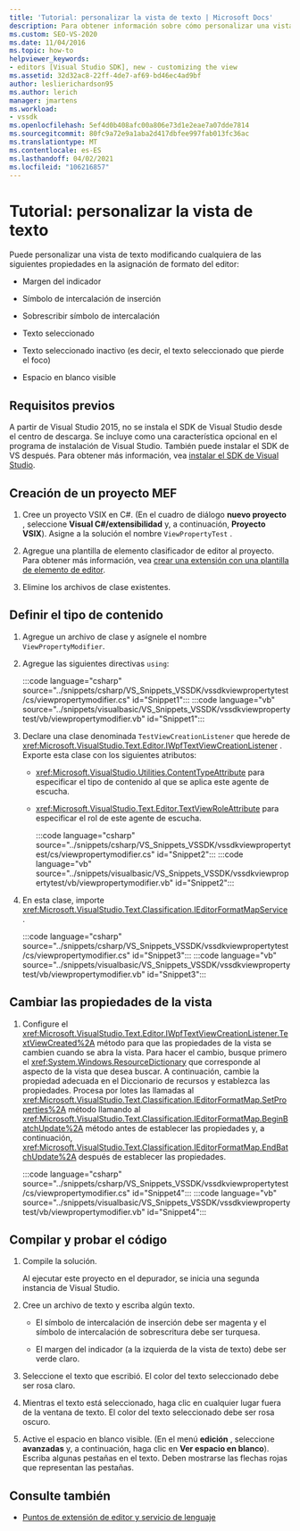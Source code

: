 ```yaml
---
title: 'Tutorial: personalizar la vista de texto | Microsoft Docs'
description: Para obtener información sobre cómo personalizar una vista de texto, modifique cualquiera de las distintas propiedades de la asignación de formato de editor mediante este tutorial.
ms.custom: SEO-VS-2020
ms.date: 11/04/2016
ms.topic: how-to
helpviewer_keywords:
- editors [Visual Studio SDK], new - customizing the view
ms.assetid: 32d32ac8-22ff-4de7-af69-bd46ec4ad9bf
author: leslierichardson95
ms.author: lerich
manager: jmartens
ms.workload:
- vssdk
ms.openlocfilehash: 5ef4d0b408afc00a806e73d1e2eae7a07dde7814
ms.sourcegitcommit: 80fc9a72e9a1aba2d417dbfee997fab013fc36ac
ms.translationtype: MT
ms.contentlocale: es-ES
ms.lasthandoff: 04/02/2021
ms.locfileid: "106216857"
---
```

# <a name="walkthrough-customize-the-text-view"></a>Tutorial: personalizar la vista de texto
Puede personalizar una vista de texto modificando cualquiera de las siguientes propiedades en la asignación de formato del editor:

- Margen del indicador

- Símbolo de intercalación de inserción

- Sobrescribir símbolo de intercalación

- Texto seleccionado

- Texto seleccionado inactivo (es decir, el texto seleccionado que pierde el foco)

- Espacio en blanco visible

## <a name="prerequisites"></a>Requisitos previos
 A partir de Visual Studio 2015, no se instala el SDK de Visual Studio desde el centro de descarga. Se incluye como una característica opcional en el programa de instalación de Visual Studio. También puede instalar el SDK de VS después. Para obtener más información, vea [instalar el SDK de Visual Studio](../extensibility/installing-the-visual-studio-sdk.md).

## <a name="create-a-mef-project"></a>Creación de un proyecto MEF

1. Cree un proyecto VSIX en C#. (En el cuadro de diálogo **nuevo proyecto** , seleccione **Visual C#/extensibilidad** y, a continuación, **Proyecto VSIX**). Asigne a la solución el nombre `ViewPropertyTest` .

2. Agregue una plantilla de elemento clasificador de editor al proyecto. Para obtener más información, vea [crear una extensión con una plantilla de elemento de editor](../extensibility/creating-an-extension-with-an-editor-item-template.md).

3. Elimine los archivos de clase existentes.

## <a name="define-the-content-type"></a>Definir el tipo de contenido

1. Agregue un archivo de clase y asígnele el nombre `ViewPropertyModifier`.

2. Agregue las siguientes directivas `using`:

    :::code language="csharp" source="../snippets/csharp/VS_Snippets_VSSDK/vssdkviewpropertytest/cs/viewpropertymodifier.cs" id="Snippet1":::
    :::code language="vb" source="../snippets/visualbasic/VS_Snippets_VSSDK/vssdkviewpropertytest/vb/viewpropertymodifier.vb" id="Snippet1":::

3. Declare una clase denominada `TestViewCreationListener` que herede de <xref:Microsoft.VisualStudio.Text.Editor.IWpfTextViewCreationListener> . Exporte esta clase con los siguientes atributos:

   - <xref:Microsoft.VisualStudio.Utilities.ContentTypeAttribute> para especificar el tipo de contenido al que se aplica este agente de escucha.

   - <xref:Microsoft.VisualStudio.Text.Editor.TextViewRoleAttribute> para especificar el rol de este agente de escucha.

     :::code language="csharp" source="../snippets/csharp/VS_Snippets_VSSDK/vssdkviewpropertytest/cs/viewpropertymodifier.cs" id="Snippet2":::
     :::code language="vb" source="../snippets/visualbasic/VS_Snippets_VSSDK/vssdkviewpropertytest/vb/viewpropertymodifier.vb" id="Snippet2":::

4. En esta clase, importe <xref:Microsoft.VisualStudio.Text.Classification.IEditorFormatMapService> .

    :::code language="csharp" source="../snippets/csharp/VS_Snippets_VSSDK/vssdkviewpropertytest/cs/viewpropertymodifier.cs" id="Snippet3":::
    :::code language="vb" source="../snippets/visualbasic/VS_Snippets_VSSDK/vssdkviewpropertytest/vb/viewpropertymodifier.vb" id="Snippet3":::

## <a name="change-the-view-properties"></a>Cambiar las propiedades de la vista

1. Configure el <xref:Microsoft.VisualStudio.Text.Editor.IWpfTextViewCreationListener.TextViewCreated%2A> método para que las propiedades de la vista se cambien cuando se abra la vista. Para hacer el cambio, busque primero el <xref:System.Windows.ResourceDictionary> que corresponde al aspecto de la vista que desea buscar. A continuación, cambie la propiedad adecuada en el Diccionario de recursos y establezca las propiedades. Procesa por lotes las llamadas al <xref:Microsoft.VisualStudio.Text.Classification.IEditorFormatMap.SetProperties%2A> método llamando al <xref:Microsoft.VisualStudio.Text.Classification.IEditorFormatMap.BeginBatchUpdate%2A> método antes de establecer las propiedades y, a continuación, <xref:Microsoft.VisualStudio.Text.Classification.IEditorFormatMap.EndBatchUpdate%2A> después de establecer las propiedades.

    :::code language="csharp" source="../snippets/csharp/VS_Snippets_VSSDK/vssdkviewpropertytest/cs/viewpropertymodifier.cs" id="Snippet4":::
    :::code language="vb" source="../snippets/visualbasic/VS_Snippets_VSSDK/vssdkviewpropertytest/vb/viewpropertymodifier.vb" id="Snippet4":::

## <a name="build-and-test-the-code"></a>Compilar y probar el código

1. Compile la solución.

     Al ejecutar este proyecto en el depurador, se inicia una segunda instancia de Visual Studio.

2. Cree un archivo de texto y escriba algún texto.

    - El símbolo de intercalación de inserción debe ser magenta y el símbolo de intercalación de sobrescritura debe ser turquesa.

    - El margen del indicador (a la izquierda de la vista de texto) debe ser verde claro.

3. Seleccione el texto que escribió. El color del texto seleccionado debe ser rosa claro.

4. Mientras el texto está seleccionado, haga clic en cualquier lugar fuera de la ventana de texto. El color del texto seleccionado debe ser rosa oscuro.

5. Active el espacio en blanco visible. (En el menú **edición** , seleccione **avanzadas** y, a continuación, haga clic en **Ver espacio en blanco**). Escriba algunas pestañas en el texto. Deben mostrarse las flechas rojas que representan las pestañas.

## <a name="see-also"></a>Consulte también
- [Puntos de extensión de editor y servicio de lenguaje](../extensibility/language-service-and-editor-extension-points.md)
